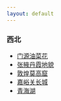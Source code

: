 ```yaml
---
layout: default
---
```


### 西北
   * [门源油菜花](./menyuan.html) 
   * [张掖丹霞地貌](./zhangye.html)
   * [敦煌莫高窟]()
   * [嘉峪关长城]()
   * [青海湖]()
